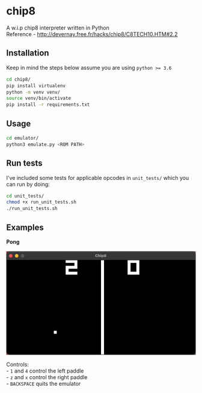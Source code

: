 # chip8
A w.i.p chip8 interpreter written in Python <br />
Reference - http://devernay.free.fr/hacks/chip8/C8TECH10.HTM#2.2

## Installation
Keep in mind the steps below assume you are using `python >= 3.6`
```bash
cd chip8/
pip install virtualenv
python -m venv venv/
source venv/bin/activate
pip install -r requirements.txt
```

## Usage
```bash
cd emulator/
python3 emulate.py <ROM PATH>
```

## Run tests
I've included some tests for applicable opcodes in `unit_tests/` which you can run by doing:
```bash
cd unit_tests/
chmod +x run_unit_tests.sh
./run_unit_tests.sh
```

## Examples
**Pong**<br /><br>
![pong](examples/pong_demonstration.gif)

Controls:<br />
    - `1` and `4` control the left paddle<br />
    - `z` and `x` control the right paddle<br />
    - `BACKSPACE` quits the emulator
